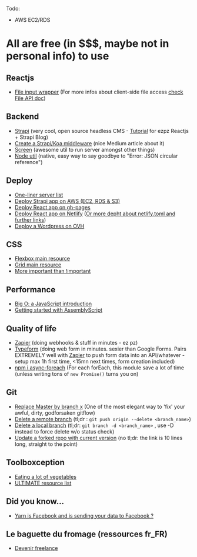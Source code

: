 Todo:
- AWS EC2/RDS
# All are free (in $$$, maybe not in personal info) to use

## Reactjs
- [File input wrapper][28] (For more infos about client-side file access [check File API doc][29])

## Backend
- [Strapi][3] (very cool, open source headless CMS - [Tutorial][5] for ezpz Reactjs + Strapi Blog)
- [Create a Strapi/Koa middleware][23] (nice Medium article about it)
- [Screen][4] (awesome util to run server amongst other things)
- [Node util][25] (native, easy way to say goodbye to "Error: JSON circular reference")

## Deploy
- [One-liner server list][1]
- [Deploy Strapi app on AWS (EC2, RDS & S3)][9]
- [Deploy React app on gh-pages][13]
- [Deploy React app on Netlify][14] ([Or more depht about netlify.toml and further links][15])
- [Deploy a Wordpress on OVH][24]

## CSS
- [Flexbox main resource][17]
- [Grid main resource][26]
- [More important than !important][16]

## Performance
- [Big O: a JavaScript introduction][19]
- [Getting started with AssemblyScript][20]

## Quality of life
- [Zapier][6] (doing webhooks & stuff in minutes - ez pz)
- [Typeform][7] (doing web form in minutes. sexier than Google Forms. Pairs EXTREMELY well with [Zapier][6] to push form data into an API/whatever - setup max 1h first time, <15mn next times, form creation included)
- [npm i async-foreach][27] (For each forEach, this module save a lot of time (unless writing tons of `new Promise()` turns you on)

## Git
- [Replace Master by branch x][10] (One of the most elegant way to 'fix' your awful, dirty, godforsaken gitflow)
- [Delete a remote branch][11] (tl;dr : `git push origin --delete <branch_name>`)
- [Delete a local branch][12] (tl;dr: `git branch -d <branch_name>` , use -D instead to force delete w/o status check)
- [Update a forked repo with current version][21] (no tl;dr: the link is 10 lines long, straight to the point)

## Toolboxception
- [Eating a lot of vegetables][2]
- [ULTIMATE resource list][18]

## Did you know...
- [Yarn is Facebook and is sending your data to Facebook ?][22]

## Le baguette du fromage (ressources fr_FR)
- [Devenir freelance][8]

[1]: https://gist.github.com/willurd/5720255
[2]: https://github.com/digitalfu/developer-reference-resources-on-github
[3]: https://strapi.io/documentation/3.0.0-beta.x/getting-started/quick-start.html
[4]: https://linuxize.com/post/how-to-use-linux-screen/
[5]: https://medium.com/@adeyinkakazeemolufemioluoje/create-a-blog-with-react-and-strapi-cc3d8f0f01e1
[6]: https://zapier.com/
[7]: https://www.typeform.com/
[8]: https://github.com/etnbrd/awesome-freelance-fr
[9]: https://github.com/61FINTECH/deploy-strapi-on-aws
[10]: https://stackoverflow.com/a/2862938/11894221
[11]: https://stackoverflow.com/a/2003515/11894221
[12]: https://stackoverflow.com/a/10999165/11894221
[13]: https://devhoot.ooo/how-to-host-react-websites-on-github.-a-comprehensive-guide!/
[14]: https://create-react-app.dev/docs/deployment/#netlify
[15]: https://hackernoon.com/netlify-continuous-deployment-github-react-lambdaschool-67f3ae658d31
[16]: https://paulbakaus.com/2017/07/27/more-important-than-important/
[17]: https://css-tricks.com/snippets/css/a-guide-to-flexbox/
[18]: https://github.com/sindresorhus/awesome
[19]: https://medium.com/cesars-tech-insights/big-o-notation-javascript-25c79f50b19b
[20]: https://www.sitepen.com/blog/getting-started-with-assemblyscript/
[21]: https://medium.com/@topspinj/how-to-git-rebase-into-a-forked-repo-c9f05e821c8a
[22]: https://engineering.fb.com/web/yarn-a-new-package-manager-for-javascript/
[23]: https://medium.com/@prakash.gangurde/how-to-create-a-middleware-for-strapi-f80a24876fc9
[24]: https://girlknowstech.com/how-to-install-wordpress-on-ovh-server/
[25]: https://stackoverflow.com/a/18354289
[26]: https://css-tricks.com/snippets/css/complete-guide-grid/
[27]: https://www.npmjs.com/package/async-foreach
[28]: https://github.com/greena13/react-simple-file-input#readme
[29]: https://developer.mozilla.org/en-US/docs/Web/API/File